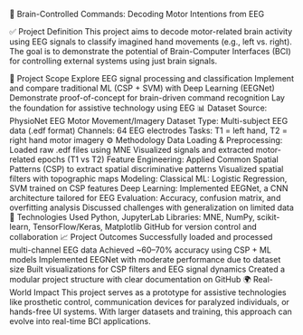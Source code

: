 🧠 Brain-Controlled Commands: Decoding Motor Intentions from EEG

✅ Project Definition
This project aims to decode motor-related brain activity using EEG signals to classify imagined hand movements (e.g., left vs. right). The goal is to demonstrate the potential of Brain-Computer Interfaces (BCI) for controlling external systems using just brain signals.

🎯 Project Scope
Explore EEG signal processing and classification
Implement and compare traditional ML (CSP + SVM) with Deep Learning (EEGNet)
Demonstrate proof-of-concept for brain-driven command recognition
Lay the foundation for assistive technology using EEG
📊 Dataset
Source: PhysioNet EEG Motor Movement/Imagery Dataset
Type: Multi-subject EEG data (.edf format)
Channels: 64 EEG electrodes
Tasks: T1 = left hand, T2 = right hand motor imagery
⚙️ Methodology
Data Loading & Preprocessing:
Loaded raw .edf files using MNE
Visualized signals and extracted motor-related epochs (T1 vs T2)
Feature Engineering:
Applied Common Spatial Patterns (CSP) to extract spatial discriminative patterns
Visualized spatial filters with topographic maps
Modeling:
Classical ML: Logistic Regression, SVM trained on CSP features
Deep Learning: Implemented EEGNet, a CNN architecture tailored for EEG
Evaluation:
Accuracy, confusion matrix, and overfitting analysis
Discussed challenges with generalization on limited data
🧰 Technologies Used
Python, JupyterLab
Libraries: MNE, NumPy, scikit-learn, TensorFlow/Keras, Matplotlib
GitHub for version control and collaboration
📈 Project Outcomes
Successfully loaded and processed multi-channel EEG data
Achieved ~60–70% accuracy using CSP + ML models
Implemented EEGNet with moderate performance due to dataset size
Built visualizations for CSP filters and EEG signal dynamics
Created a modular project structure with clear documentation on GitHub
🌍 Real-World Impact
This project serves as a prototype for assistive technologies like prosthetic control, communication devices for paralyzed individuals, or hands-free UI systems. With larger datasets and training, this approach can evolve into real-time BCI applications.
